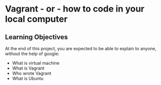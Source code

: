 # Vagrant - or - how to code in your local computer

## Learning Objectives

At the end of this project, you are expected to be able to explain to anyone, without the help of google:

* What is virtual machine
* What is Vagrant
* Who wrote Vagrant
* What is Ubuntu
